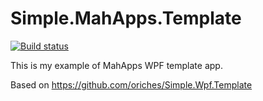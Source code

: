 Simple.MahApps.Template
=======================

[![Build status](https://ci.appveyor.com/api/projects/status/l0e5oai0xdn7o4cc/branch/master?svg=true)](https://ci.appveyor.com/project/oriches/simple-mahapps-template/branch/master)

This is my example of MahApps WPF template app.

Based on https://github.com/oriches/Simple.Wpf.Template

